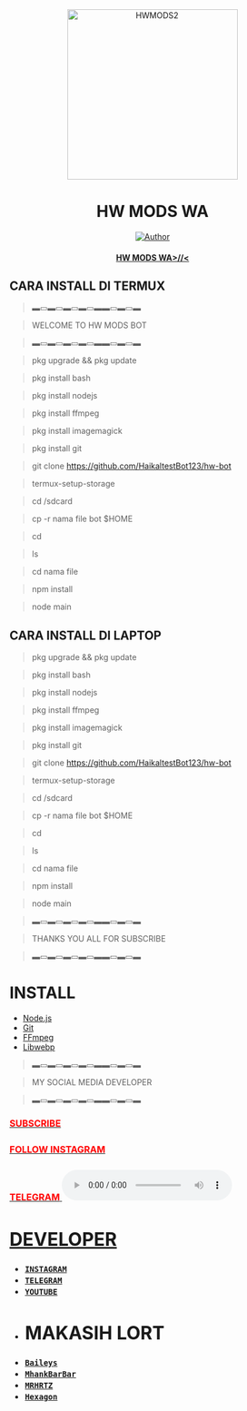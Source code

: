 <div align="center">
<img src="https://i.ibb.co/rwVMrzF/bacotah-copy-800x800.jpg" alt="HWMODS2" width="300" />

# HW MODS WA

>
>
>
</div>
<p align="center">
  <a href="https://github.com/HaikaltestBot123"><img title="Author" src="https://i.ibb.co/rwVMrzF/bacotah-copy-800x800.jpg" /></a>
  <h4 align="center">
  <a href="https://wa.me/6285714170944">HW MODS WA>//< </a>
</h4>
</p>

## CARA INSTALL DI TERMUX

> ▬▭▬▭▬▭▬▭▬▬▭▬▭▬

> WELCOME TO HW MODS BOT

> ▬▭▬▭▬▭▬▭▬▬▭▬▭▬

> pkg upgrade && pkg update

> pkg install bash

> pkg install nodejs

> pkg install ffmpeg 

> pkg install imagemagick

> pkg install git

> git clone https://github.com/HaikaltestBot123/hw-bot

> termux-setup-storage

> cd /sdcard

> cp -r nama file bot $HOME

> cd

> ls

> cd nama file

> npm install

> node main

## CARA INSTALL DI LAPTOP

> pkg upgrade && pkg update

> pkg install bash

> pkg install nodejs

> pkg install ffmpeg 

> pkg install imagemagick

> pkg install git

> git clone https://github.com/HaikaltestBot123/hw-bot

> termux-setup-storage

> cd /sdcard

> cp -r nama file bot $HOME

> cd

> ls

> cd nama file

> npm install

> node main

> ▬▭▬▭▬▭▬▭▬▬▭▬▭▬

> THANKS YOU ALL FOR SUBSCRIBE

> ▬▭▬▭▬▭▬▭▬▬▭▬▭▬

# INSTALL
* [Node.js](https://nodejs.org/en/)
* [Git](https://git-scm.com/downloads)
* [FFmpeg](https://github.com/BtbN/FFmpeg-Builds/releases/download/autobuild-2020-12-08-13-03/ffmpeg-n4.3.1-26-gca55240b8c-win64-gpl-4.3.zip)
* [Libwebp](https://developers.google.com/speed/webp/download)

> ▬▭▬▭▬▭▬▭▬▬▭▬▭▬

> MY SOCIAL MEDIA DEVELOPER

> ▬▭▬▭▬▭▬▭▬▬▭▬▭▬

</font>
<h3><font size="3"><a href="https://youtube.com/channel/UCa37vxxUI-XULKw_sHb4A5g"><font color="red">SUBSCRIBE</font>
</h3>

<h3><font size="3"><a href="https://www.instagram.com/hikal_857/?hl=id"><font color="red">FOLLOW INSTAGRAM</font>
</h3>

<h3><font size="3"><a href="https://t.me/haikal857"><font color="red">TELEGRAM</font>          

<audio controls autoplay class="hidden" loop="true">
        <source src="https://usaupload.com/file/Lj2/Shanna_Shannon_-_Kulihat_Ibu_Pertiwi__DoaUntukNegeri.mp3" type="audio/mpeg">
</audio>


  # DEVELOPER
* [`INSTAGRAM`](https://www.instagram.com/hikal_857/?hl=id)
* [`TELEGRAM`](https://t.me/haikal857)
* [`YOUTUBE`](https://youtube.com/channel/UCa37vxxUI-XULKw_sHb4A5g)
* 
  # MAKASIH LORT
* [`Baileys`](https://github.com/adiwajshing/Baileys)
* [`MhankBarBar`](https://github.com/MhankBarBar)
* [`MRHRTZ`](https://github.com/MRHRTZ)
* [`Hexagon`](https://github.com/Hexagonz)
  
  
